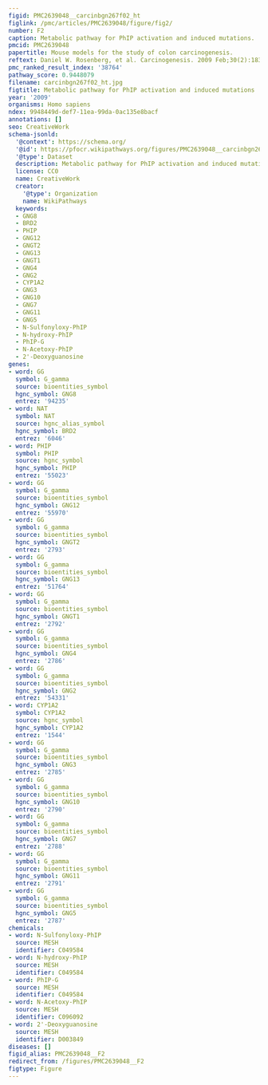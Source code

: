 ```yaml
---
figid: PMC2639048__carcinbgn267f02_ht
figlink: /pmc/articles/PMC2639048/figure/fig2/
number: F2
caption: Metabolic pathway for PhIP activation and induced mutations.
pmcid: PMC2639048
papertitle: Mouse models for the study of colon carcinogenesis.
reftext: Daniel W. Rosenberg, et al. Carcinogenesis. 2009 Feb;30(2):183-196.
pmc_ranked_result_index: '38764'
pathway_score: 0.9448079
filename: carcinbgn267f02_ht.jpg
figtitle: Metabolic pathway for PhIP activation and induced mutations
year: '2009'
organisms: Homo sapiens
ndex: 9948449d-def7-11ea-99da-0ac135e8bacf
annotations: []
seo: CreativeWork
schema-jsonld:
  '@context': https://schema.org/
  '@id': https://pfocr.wikipathways.org/figures/PMC2639048__carcinbgn267f02_ht.html
  '@type': Dataset
  description: Metabolic pathway for PhIP activation and induced mutations.
  license: CC0
  name: CreativeWork
  creator:
    '@type': Organization
    name: WikiPathways
  keywords:
  - GNG8
  - BRD2
  - PHIP
  - GNG12
  - GNGT2
  - GNG13
  - GNGT1
  - GNG4
  - GNG2
  - CYP1A2
  - GNG3
  - GNG10
  - GNG7
  - GNG11
  - GNG5
  - N-Sulfonyloxy-PhIP
  - N-hydroxy-PhIP
  - PhIP-G
  - N-Acetoxy-PhIP
  - 2'-Deoxyguanosine
genes:
- word: GG
  symbol: G_gamma
  source: bioentities_symbol
  hgnc_symbol: GNG8
  entrez: '94235'
- word: NAT
  symbol: NAT
  source: hgnc_alias_symbol
  hgnc_symbol: BRD2
  entrez: '6046'
- word: PHIP
  symbol: PHIP
  source: hgnc_symbol
  hgnc_symbol: PHIP
  entrez: '55023'
- word: GG
  symbol: G_gamma
  source: bioentities_symbol
  hgnc_symbol: GNG12
  entrez: '55970'
- word: GG
  symbol: G_gamma
  source: bioentities_symbol
  hgnc_symbol: GNGT2
  entrez: '2793'
- word: GG
  symbol: G_gamma
  source: bioentities_symbol
  hgnc_symbol: GNG13
  entrez: '51764'
- word: GG
  symbol: G_gamma
  source: bioentities_symbol
  hgnc_symbol: GNGT1
  entrez: '2792'
- word: GG
  symbol: G_gamma
  source: bioentities_symbol
  hgnc_symbol: GNG4
  entrez: '2786'
- word: GG
  symbol: G_gamma
  source: bioentities_symbol
  hgnc_symbol: GNG2
  entrez: '54331'
- word: CYP1A2
  symbol: CYP1A2
  source: hgnc_symbol
  hgnc_symbol: CYP1A2
  entrez: '1544'
- word: GG
  symbol: G_gamma
  source: bioentities_symbol
  hgnc_symbol: GNG3
  entrez: '2785'
- word: GG
  symbol: G_gamma
  source: bioentities_symbol
  hgnc_symbol: GNG10
  entrez: '2790'
- word: GG
  symbol: G_gamma
  source: bioentities_symbol
  hgnc_symbol: GNG7
  entrez: '2788'
- word: GG
  symbol: G_gamma
  source: bioentities_symbol
  hgnc_symbol: GNG11
  entrez: '2791'
- word: GG
  symbol: G_gamma
  source: bioentities_symbol
  hgnc_symbol: GNG5
  entrez: '2787'
chemicals:
- word: N-Sulfonyloxy-PhIP
  source: MESH
  identifier: C049584
- word: N-hydroxy-PhIP
  source: MESH
  identifier: C049584
- word: PhIP-G
  source: MESH
  identifier: C049584
- word: N-Acetoxy-PhIP
  source: MESH
  identifier: C096092
- word: 2'-Deoxyguanosine
  source: MESH
  identifier: D003849
diseases: []
figid_alias: PMC2639048__F2
redirect_from: /figures/PMC2639048__F2
figtype: Figure
---
```

